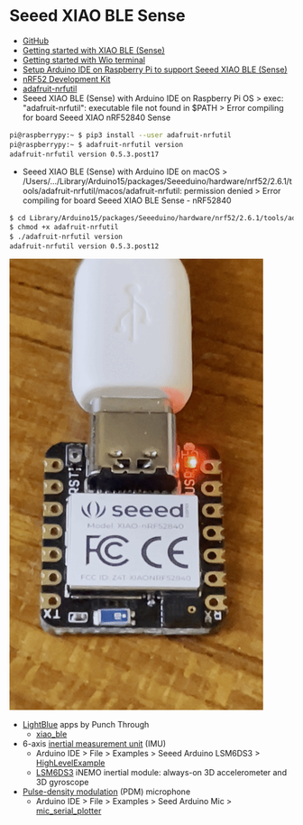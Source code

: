 # Seeed XIAO BLE Sense
* [GitHub](https://github.com/Seeed-Studio)
* [Getting started with XIAO BLE (Sense)](https://wiki.seeedstudio.com/XIAO_BLE/)
* [Getting started with Wio terminal](https://wiki.seeedstudio.com/Wio-Terminal-Getting-Started/)
* [Setup Arduino IDE on Raspberry Pi to support Seeed XIAO BLE (Sense)](https://www.youtube.com/watch?v=9OsbFAFQtnk)
* [nRF52 Development Kit](https://www.nordicsemi.com/Products/Development-hardware/nrf52-dk)
* [adafruit-nrfutil](https://github.com/adafruit/Adafruit_nRF52_nrfutil)
* Seeed XIAO BLE (Sense) with Arduino IDE on Raspberry Pi OS > exec: "adafruit-nrfutil": executable file not found in $PATH > Error compiling for board Seeed XIAO nRF52840 Sense
```sh
pi@raspberrypy:~ $ pip3 install --user adafruit-nrfutil
pi@raspberrypy:~ $ adafruit-nrfutil version
adafruit-nrfutil version 0.5.3.post17
```
* Seeed XIAO BLE (Sense) with Arduino IDE on macOS > /Users/.../Library/Arduino15/packages/Seeeduino/hardware/nrf52/2.6.1/tools/adafruit-nrfutil/macos/adafruit-nrfutil: permission denied > Error compiling for board Seeed XIAO BLE Sense - nRF52840
```sh
$ cd Library/Arduino15/packages/Seeeduino/hardware/nrf52/2.6.1/tools/adafruit-nrfutil/macos/
$ chmod +x adafruit-nrfutil
$ ./adafruit-nrfutil version
adafruit-nrfutil version 0.5.3.post12
```
![blink.gif](/lesson6/blink.gif)
* [LightBlue](https://punchthrough.com/lightblue/) apps by Punch Through
  * [xiao_ble](/lesson6/xiao/xiao_ble.ino)
* 6-axis [inertial measurement unit](https://en.wikipedia.org/wiki/Inertial_measurement_unit) (IMU)
  * Arduino IDE > File > Examples > Seeed Arduino LSM6DS3 > [HighLevelExample](/lesson6/xiao/HighLevelExample.ino)
  * [LSM6DS3](https://content.arduino.cc/assets/st_imu_lsm6ds3_datasheet.pdf) iNEMO inertial module: always-on 3D accelerometer and 3D gyroscope
* [Pulse-density modulation](https://en.wikipedia.org/wiki/Pulse-density_modulation) (PDM) microphone
  * Arduino IDE > File > Examples > Seed Arduino Mic > [mic_serial_plotter](/lesson6/xiao/mic_serial_plotter.ino)
